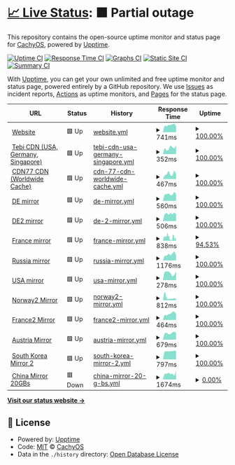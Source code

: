 # [📈 Live Status](https://status.cachyos.org): <!--live status--> **🟧 Partial outage**

This repository contains the open-source uptime monitor and status page for [CachyOS](https://cachyos.org), powered by [Upptime](https://github.com/upptime/upptime).

[![Uptime CI](https://github.com/CachyOS/statuspage/workflows/Uptime%20CI/badge.svg)](https://github.com/CachyOS/statuspage/actions?query=workflow%3A%22Uptime+CI%22)
[![Response Time CI](https://github.com/CachyOS/statuspage/workflows/Response%20Time%20CI/badge.svg)](https://github.com/CachyOS/statuspage/actions?query=workflow%3A%22Response+Time+CI%22)
[![Graphs CI](https://github.com/CachyOS/statuspage/workflows/Graphs%20CI/badge.svg)](https://github.com/CachyOS/statuspage/actions?query=workflow%3A%22Graphs+CI%22)
[![Static Site CI](https://github.com/CachyOS/statuspage/workflows/Static%20Site%20CI/badge.svg)](https://github.com/CachyOS/statuspage/actions?query=workflow%3A%22Static+Site+CI%22)
[![Summary CI](https://github.com/CachyOS/statuspage/workflows/Summary%20CI/badge.svg)](https://github.com/CachyOS/statuspage/actions?query=workflow%3A%22Summary+CI%22)

With [Upptime](https://upptime.js.org), you can get your own unlimited and free uptime monitor and status page, powered entirely by a GitHub repository. We use [Issues](https://github.com/CachyOS/statuspage/issues) as incident reports, [Actions](https://github.com/CachyOS/statuspage/actions) as uptime monitors, and [Pages](https://status.cachyos.org) for the status page.

<!--start: status pages-->
<!-- This summary is generated by Upptime (https://github.com/upptime/upptime) -->
<!-- Do not edit this manually, your changes will be overwritten -->
<!-- prettier-ignore -->
| URL | Status | History | Response Time | Uptime |
| --- | ------ | ------- | ------------- | ------ |
| <img alt="" src="https://icons.duckduckgo.com/ip3/cachyos.org.ico" height="13"> [Website](https://cachyos.org/) | 🟩 Up | [website.yml](https://github.com/CachyOS/statuspage/commits/HEAD/history/website.yml) | <details><summary><img alt="Response time graph" src="./graphs/website/response-time-week.png" height="20"> 741ms</summary><br><a href="https://status.cachyos.org/history/website"><img alt="Response time 693" src="https://img.shields.io/endpoint?url=https%3A%2F%2Fraw.githubusercontent.com%2FCachyOS%2Fstatuspage%2FHEAD%2Fapi%2Fwebsite%2Fresponse-time.json"></a><br><a href="https://status.cachyos.org/history/website"><img alt="24-hour response time 909" src="https://img.shields.io/endpoint?url=https%3A%2F%2Fraw.githubusercontent.com%2FCachyOS%2Fstatuspage%2FHEAD%2Fapi%2Fwebsite%2Fresponse-time-day.json"></a><br><a href="https://status.cachyos.org/history/website"><img alt="7-day response time 741" src="https://img.shields.io/endpoint?url=https%3A%2F%2Fraw.githubusercontent.com%2FCachyOS%2Fstatuspage%2FHEAD%2Fapi%2Fwebsite%2Fresponse-time-week.json"></a><br><a href="https://status.cachyos.org/history/website"><img alt="30-day response time 751" src="https://img.shields.io/endpoint?url=https%3A%2F%2Fraw.githubusercontent.com%2FCachyOS%2Fstatuspage%2FHEAD%2Fapi%2Fwebsite%2Fresponse-time-month.json"></a><br><a href="https://status.cachyos.org/history/website"><img alt="1-year response time 703" src="https://img.shields.io/endpoint?url=https%3A%2F%2Fraw.githubusercontent.com%2FCachyOS%2Fstatuspage%2FHEAD%2Fapi%2Fwebsite%2Fresponse-time-year.json"></a></details> | <details><summary><a href="https://status.cachyos.org/history/website">100.00%</a></summary><a href="https://status.cachyos.org/history/website"><img alt="All-time uptime 100.00%" src="https://img.shields.io/endpoint?url=https%3A%2F%2Fraw.githubusercontent.com%2FCachyOS%2Fstatuspage%2FHEAD%2Fapi%2Fwebsite%2Fuptime.json"></a><br><a href="https://status.cachyos.org/history/website"><img alt="24-hour uptime 100.00%" src="https://img.shields.io/endpoint?url=https%3A%2F%2Fraw.githubusercontent.com%2FCachyOS%2Fstatuspage%2FHEAD%2Fapi%2Fwebsite%2Fuptime-day.json"></a><br><a href="https://status.cachyos.org/history/website"><img alt="7-day uptime 100.00%" src="https://img.shields.io/endpoint?url=https%3A%2F%2Fraw.githubusercontent.com%2FCachyOS%2Fstatuspage%2FHEAD%2Fapi%2Fwebsite%2Fuptime-week.json"></a><br><a href="https://status.cachyos.org/history/website"><img alt="30-day uptime 100.00%" src="https://img.shields.io/endpoint?url=https%3A%2F%2Fraw.githubusercontent.com%2FCachyOS%2Fstatuspage%2FHEAD%2Fapi%2Fwebsite%2Fuptime-month.json"></a><br><a href="https://status.cachyos.org/history/website"><img alt="1-year uptime 100.00%" src="https://img.shields.io/endpoint?url=https%3A%2F%2Fraw.githubusercontent.com%2FCachyOS%2Fstatuspage%2FHEAD%2Fapi%2Fwebsite%2Fuptime-year.json"></a></details>
| <img alt="" src="https://icons.duckduckgo.com/ip3/cdn-1.cachyos.org.ico" height="13"> [Tebi CDN (USA, Germany, Singapore)](https://cdn-1.cachyos.org/x86_64/cachyos/cachyos.db) | 🟩 Up | [tebi-cdn-usa-germany-singapore.yml](https://github.com/CachyOS/statuspage/commits/HEAD/history/tebi-cdn-usa-germany-singapore.yml) | <details><summary><img alt="Response time graph" src="./graphs/tebi-cdn-usa-germany-singapore/response-time-week.png" height="20"> 352ms</summary><br><a href="https://status.cachyos.org/history/tebi-cdn-usa-germany-singapore"><img alt="Response time 319" src="https://img.shields.io/endpoint?url=https%3A%2F%2Fraw.githubusercontent.com%2FCachyOS%2Fstatuspage%2FHEAD%2Fapi%2Ftebi-cdn-usa-germany-singapore%2Fresponse-time.json"></a><br><a href="https://status.cachyos.org/history/tebi-cdn-usa-germany-singapore"><img alt="24-hour response time 361" src="https://img.shields.io/endpoint?url=https%3A%2F%2Fraw.githubusercontent.com%2FCachyOS%2Fstatuspage%2FHEAD%2Fapi%2Ftebi-cdn-usa-germany-singapore%2Fresponse-time-day.json"></a><br><a href="https://status.cachyos.org/history/tebi-cdn-usa-germany-singapore"><img alt="7-day response time 352" src="https://img.shields.io/endpoint?url=https%3A%2F%2Fraw.githubusercontent.com%2FCachyOS%2Fstatuspage%2FHEAD%2Fapi%2Ftebi-cdn-usa-germany-singapore%2Fresponse-time-week.json"></a><br><a href="https://status.cachyos.org/history/tebi-cdn-usa-germany-singapore"><img alt="30-day response time 306" src="https://img.shields.io/endpoint?url=https%3A%2F%2Fraw.githubusercontent.com%2FCachyOS%2Fstatuspage%2FHEAD%2Fapi%2Ftebi-cdn-usa-germany-singapore%2Fresponse-time-month.json"></a><br><a href="https://status.cachyos.org/history/tebi-cdn-usa-germany-singapore"><img alt="1-year response time 319" src="https://img.shields.io/endpoint?url=https%3A%2F%2Fraw.githubusercontent.com%2FCachyOS%2Fstatuspage%2FHEAD%2Fapi%2Ftebi-cdn-usa-germany-singapore%2Fresponse-time-year.json"></a></details> | <details><summary><a href="https://status.cachyos.org/history/tebi-cdn-usa-germany-singapore">100.00%</a></summary><a href="https://status.cachyos.org/history/tebi-cdn-usa-germany-singapore"><img alt="All-time uptime 100.00%" src="https://img.shields.io/endpoint?url=https%3A%2F%2Fraw.githubusercontent.com%2FCachyOS%2Fstatuspage%2FHEAD%2Fapi%2Ftebi-cdn-usa-germany-singapore%2Fuptime.json"></a><br><a href="https://status.cachyos.org/history/tebi-cdn-usa-germany-singapore"><img alt="24-hour uptime 100.00%" src="https://img.shields.io/endpoint?url=https%3A%2F%2Fraw.githubusercontent.com%2FCachyOS%2Fstatuspage%2FHEAD%2Fapi%2Ftebi-cdn-usa-germany-singapore%2Fuptime-day.json"></a><br><a href="https://status.cachyos.org/history/tebi-cdn-usa-germany-singapore"><img alt="7-day uptime 100.00%" src="https://img.shields.io/endpoint?url=https%3A%2F%2Fraw.githubusercontent.com%2FCachyOS%2Fstatuspage%2FHEAD%2Fapi%2Ftebi-cdn-usa-germany-singapore%2Fuptime-week.json"></a><br><a href="https://status.cachyos.org/history/tebi-cdn-usa-germany-singapore"><img alt="30-day uptime 100.00%" src="https://img.shields.io/endpoint?url=https%3A%2F%2Fraw.githubusercontent.com%2FCachyOS%2Fstatuspage%2FHEAD%2Fapi%2Ftebi-cdn-usa-germany-singapore%2Fuptime-month.json"></a><br><a href="https://status.cachyos.org/history/tebi-cdn-usa-germany-singapore"><img alt="1-year uptime 100.00%" src="https://img.shields.io/endpoint?url=https%3A%2F%2Fraw.githubusercontent.com%2FCachyOS%2Fstatuspage%2FHEAD%2Fapi%2Ftebi-cdn-usa-germany-singapore%2Fuptime-year.json"></a></details>
| <img alt="" src="https://icons.duckduckgo.com/ip3/cdn77.cachyos.org.ico" height="13"> [CDN77 CDN (Worldwide Cache)](https://cdn77.cachyos.org/repo/x86_64/cachyos/cachyos.db) | 🟩 Up | [cdn-77-cdn-worldwide-cache.yml](https://github.com/CachyOS/statuspage/commits/HEAD/history/cdn-77-cdn-worldwide-cache.yml) | <details><summary><img alt="Response time graph" src="./graphs/cdn-77-cdn-worldwide-cache/response-time-week.png" height="20"> 467ms</summary><br><a href="https://status.cachyos.org/history/cdn-77-cdn-worldwide-cache"><img alt="Response time 625" src="https://img.shields.io/endpoint?url=https%3A%2F%2Fraw.githubusercontent.com%2FCachyOS%2Fstatuspage%2FHEAD%2Fapi%2Fcdn-77-cdn-worldwide-cache%2Fresponse-time.json"></a><br><a href="https://status.cachyos.org/history/cdn-77-cdn-worldwide-cache"><img alt="24-hour response time 347" src="https://img.shields.io/endpoint?url=https%3A%2F%2Fraw.githubusercontent.com%2FCachyOS%2Fstatuspage%2FHEAD%2Fapi%2Fcdn-77-cdn-worldwide-cache%2Fresponse-time-day.json"></a><br><a href="https://status.cachyos.org/history/cdn-77-cdn-worldwide-cache"><img alt="7-day response time 467" src="https://img.shields.io/endpoint?url=https%3A%2F%2Fraw.githubusercontent.com%2FCachyOS%2Fstatuspage%2FHEAD%2Fapi%2Fcdn-77-cdn-worldwide-cache%2Fresponse-time-week.json"></a><br><a href="https://status.cachyos.org/history/cdn-77-cdn-worldwide-cache"><img alt="30-day response time 376" src="https://img.shields.io/endpoint?url=https%3A%2F%2Fraw.githubusercontent.com%2FCachyOS%2Fstatuspage%2FHEAD%2Fapi%2Fcdn-77-cdn-worldwide-cache%2Fresponse-time-month.json"></a><br><a href="https://status.cachyos.org/history/cdn-77-cdn-worldwide-cache"><img alt="1-year response time 625" src="https://img.shields.io/endpoint?url=https%3A%2F%2Fraw.githubusercontent.com%2FCachyOS%2Fstatuspage%2FHEAD%2Fapi%2Fcdn-77-cdn-worldwide-cache%2Fresponse-time-year.json"></a></details> | <details><summary><a href="https://status.cachyos.org/history/cdn-77-cdn-worldwide-cache">100.00%</a></summary><a href="https://status.cachyos.org/history/cdn-77-cdn-worldwide-cache"><img alt="All-time uptime 99.95%" src="https://img.shields.io/endpoint?url=https%3A%2F%2Fraw.githubusercontent.com%2FCachyOS%2Fstatuspage%2FHEAD%2Fapi%2Fcdn-77-cdn-worldwide-cache%2Fuptime.json"></a><br><a href="https://status.cachyos.org/history/cdn-77-cdn-worldwide-cache"><img alt="24-hour uptime 100.00%" src="https://img.shields.io/endpoint?url=https%3A%2F%2Fraw.githubusercontent.com%2FCachyOS%2Fstatuspage%2FHEAD%2Fapi%2Fcdn-77-cdn-worldwide-cache%2Fuptime-day.json"></a><br><a href="https://status.cachyos.org/history/cdn-77-cdn-worldwide-cache"><img alt="7-day uptime 100.00%" src="https://img.shields.io/endpoint?url=https%3A%2F%2Fraw.githubusercontent.com%2FCachyOS%2Fstatuspage%2FHEAD%2Fapi%2Fcdn-77-cdn-worldwide-cache%2Fuptime-week.json"></a><br><a href="https://status.cachyos.org/history/cdn-77-cdn-worldwide-cache"><img alt="30-day uptime 100.00%" src="https://img.shields.io/endpoint?url=https%3A%2F%2Fraw.githubusercontent.com%2FCachyOS%2Fstatuspage%2FHEAD%2Fapi%2Fcdn-77-cdn-worldwide-cache%2Fuptime-month.json"></a><br><a href="https://status.cachyos.org/history/cdn-77-cdn-worldwide-cache"><img alt="1-year uptime 99.95%" src="https://img.shields.io/endpoint?url=https%3A%2F%2Fraw.githubusercontent.com%2FCachyOS%2Fstatuspage%2FHEAD%2Fapi%2Fcdn-77-cdn-worldwide-cache%2Fuptime-year.json"></a></details>
| <img alt="" src="https://icons.duckduckgo.com/ip3/mirror.cachyos.org.ico" height="13"> [DE mirror](https://mirror.cachyos.org/) | 🟩 Up | [de-mirror.yml](https://github.com/CachyOS/statuspage/commits/HEAD/history/de-mirror.yml) | <details><summary><img alt="Response time graph" src="./graphs/de-mirror/response-time-week.png" height="20"> 560ms</summary><br><a href="https://status.cachyos.org/history/de-mirror"><img alt="Response time 553" src="https://img.shields.io/endpoint?url=https%3A%2F%2Fraw.githubusercontent.com%2FCachyOS%2Fstatuspage%2FHEAD%2Fapi%2Fde-mirror%2Fresponse-time.json"></a><br><a href="https://status.cachyos.org/history/de-mirror"><img alt="24-hour response time 674" src="https://img.shields.io/endpoint?url=https%3A%2F%2Fraw.githubusercontent.com%2FCachyOS%2Fstatuspage%2FHEAD%2Fapi%2Fde-mirror%2Fresponse-time-day.json"></a><br><a href="https://status.cachyos.org/history/de-mirror"><img alt="7-day response time 560" src="https://img.shields.io/endpoint?url=https%3A%2F%2Fraw.githubusercontent.com%2FCachyOS%2Fstatuspage%2FHEAD%2Fapi%2Fde-mirror%2Fresponse-time-week.json"></a><br><a href="https://status.cachyos.org/history/de-mirror"><img alt="30-day response time 580" src="https://img.shields.io/endpoint?url=https%3A%2F%2Fraw.githubusercontent.com%2FCachyOS%2Fstatuspage%2FHEAD%2Fapi%2Fde-mirror%2Fresponse-time-month.json"></a><br><a href="https://status.cachyos.org/history/de-mirror"><img alt="1-year response time 552" src="https://img.shields.io/endpoint?url=https%3A%2F%2Fraw.githubusercontent.com%2FCachyOS%2Fstatuspage%2FHEAD%2Fapi%2Fde-mirror%2Fresponse-time-year.json"></a></details> | <details><summary><a href="https://status.cachyos.org/history/de-mirror">100.00%</a></summary><a href="https://status.cachyos.org/history/de-mirror"><img alt="All-time uptime 100.00%" src="https://img.shields.io/endpoint?url=https%3A%2F%2Fraw.githubusercontent.com%2FCachyOS%2Fstatuspage%2FHEAD%2Fapi%2Fde-mirror%2Fuptime.json"></a><br><a href="https://status.cachyos.org/history/de-mirror"><img alt="24-hour uptime 100.00%" src="https://img.shields.io/endpoint?url=https%3A%2F%2Fraw.githubusercontent.com%2FCachyOS%2Fstatuspage%2FHEAD%2Fapi%2Fde-mirror%2Fuptime-day.json"></a><br><a href="https://status.cachyos.org/history/de-mirror"><img alt="7-day uptime 100.00%" src="https://img.shields.io/endpoint?url=https%3A%2F%2Fraw.githubusercontent.com%2FCachyOS%2Fstatuspage%2FHEAD%2Fapi%2Fde-mirror%2Fuptime-week.json"></a><br><a href="https://status.cachyos.org/history/de-mirror"><img alt="30-day uptime 100.00%" src="https://img.shields.io/endpoint?url=https%3A%2F%2Fraw.githubusercontent.com%2FCachyOS%2Fstatuspage%2FHEAD%2Fapi%2Fde-mirror%2Fuptime-month.json"></a><br><a href="https://status.cachyos.org/history/de-mirror"><img alt="1-year uptime 99.99%" src="https://img.shields.io/endpoint?url=https%3A%2F%2Fraw.githubusercontent.com%2FCachyOS%2Fstatuspage%2FHEAD%2Fapi%2Fde-mirror%2Fuptime-year.json"></a></details>
| <img alt="" src="https://icons.duckduckgo.com/ip3/aur.cachyos.org.ico" height="13"> [DE2 mirror](https://aur.cachyos.org/) | 🟩 Up | [de-2-mirror.yml](https://github.com/CachyOS/statuspage/commits/HEAD/history/de-2-mirror.yml) | <details><summary><img alt="Response time graph" src="./graphs/de-2-mirror/response-time-week.png" height="20"> 506ms</summary><br><a href="https://status.cachyos.org/history/de-2-mirror"><img alt="Response time 550" src="https://img.shields.io/endpoint?url=https%3A%2F%2Fraw.githubusercontent.com%2FCachyOS%2Fstatuspage%2FHEAD%2Fapi%2Fde-2-mirror%2Fresponse-time.json"></a><br><a href="https://status.cachyos.org/history/de-2-mirror"><img alt="24-hour response time 558" src="https://img.shields.io/endpoint?url=https%3A%2F%2Fraw.githubusercontent.com%2FCachyOS%2Fstatuspage%2FHEAD%2Fapi%2Fde-2-mirror%2Fresponse-time-day.json"></a><br><a href="https://status.cachyos.org/history/de-2-mirror"><img alt="7-day response time 506" src="https://img.shields.io/endpoint?url=https%3A%2F%2Fraw.githubusercontent.com%2FCachyOS%2Fstatuspage%2FHEAD%2Fapi%2Fde-2-mirror%2Fresponse-time-week.json"></a><br><a href="https://status.cachyos.org/history/de-2-mirror"><img alt="30-day response time 529" src="https://img.shields.io/endpoint?url=https%3A%2F%2Fraw.githubusercontent.com%2FCachyOS%2Fstatuspage%2FHEAD%2Fapi%2Fde-2-mirror%2Fresponse-time-month.json"></a><br><a href="https://status.cachyos.org/history/de-2-mirror"><img alt="1-year response time 516" src="https://img.shields.io/endpoint?url=https%3A%2F%2Fraw.githubusercontent.com%2FCachyOS%2Fstatuspage%2FHEAD%2Fapi%2Fde-2-mirror%2Fresponse-time-year.json"></a></details> | <details><summary><a href="https://status.cachyos.org/history/de-2-mirror">100.00%</a></summary><a href="https://status.cachyos.org/history/de-2-mirror"><img alt="All-time uptime 100.00%" src="https://img.shields.io/endpoint?url=https%3A%2F%2Fraw.githubusercontent.com%2FCachyOS%2Fstatuspage%2FHEAD%2Fapi%2Fde-2-mirror%2Fuptime.json"></a><br><a href="https://status.cachyos.org/history/de-2-mirror"><img alt="24-hour uptime 100.00%" src="https://img.shields.io/endpoint?url=https%3A%2F%2Fraw.githubusercontent.com%2FCachyOS%2Fstatuspage%2FHEAD%2Fapi%2Fde-2-mirror%2Fuptime-day.json"></a><br><a href="https://status.cachyos.org/history/de-2-mirror"><img alt="7-day uptime 100.00%" src="https://img.shields.io/endpoint?url=https%3A%2F%2Fraw.githubusercontent.com%2FCachyOS%2Fstatuspage%2FHEAD%2Fapi%2Fde-2-mirror%2Fuptime-week.json"></a><br><a href="https://status.cachyos.org/history/de-2-mirror"><img alt="30-day uptime 100.00%" src="https://img.shields.io/endpoint?url=https%3A%2F%2Fraw.githubusercontent.com%2FCachyOS%2Fstatuspage%2FHEAD%2Fapi%2Fde-2-mirror%2Fuptime-month.json"></a><br><a href="https://status.cachyos.org/history/de-2-mirror"><img alt="1-year uptime 100.00%" src="https://img.shields.io/endpoint?url=https%3A%2F%2Fraw.githubusercontent.com%2FCachyOS%2Fstatuspage%2FHEAD%2Fapi%2Fde-2-mirror%2Fuptime-year.json"></a></details>
| <img alt="" src="https://icons.duckduckgo.com/ip3/mirror.lesviallon.fr.ico" height="13"> [France mirror](https://mirror.lesviallon.fr/cachy/) | 🟩 Up | [france-mirror.yml](https://github.com/CachyOS/statuspage/commits/HEAD/history/france-mirror.yml) | <details><summary><img alt="Response time graph" src="./graphs/france-mirror/response-time-week.png" height="20"> 838ms</summary><br><a href="https://status.cachyos.org/history/france-mirror"><img alt="Response time 1392" src="https://img.shields.io/endpoint?url=https%3A%2F%2Fraw.githubusercontent.com%2FCachyOS%2Fstatuspage%2FHEAD%2Fapi%2Ffrance-mirror%2Fresponse-time.json"></a><br><a href="https://status.cachyos.org/history/france-mirror"><img alt="24-hour response time 1609" src="https://img.shields.io/endpoint?url=https%3A%2F%2Fraw.githubusercontent.com%2FCachyOS%2Fstatuspage%2FHEAD%2Fapi%2Ffrance-mirror%2Fresponse-time-day.json"></a><br><a href="https://status.cachyos.org/history/france-mirror"><img alt="7-day response time 838" src="https://img.shields.io/endpoint?url=https%3A%2F%2Fraw.githubusercontent.com%2FCachyOS%2Fstatuspage%2FHEAD%2Fapi%2Ffrance-mirror%2Fresponse-time-week.json"></a><br><a href="https://status.cachyos.org/history/france-mirror"><img alt="30-day response time 1689" src="https://img.shields.io/endpoint?url=https%3A%2F%2Fraw.githubusercontent.com%2FCachyOS%2Fstatuspage%2FHEAD%2Fapi%2Ffrance-mirror%2Fresponse-time-month.json"></a><br><a href="https://status.cachyos.org/history/france-mirror"><img alt="1-year response time 1286" src="https://img.shields.io/endpoint?url=https%3A%2F%2Fraw.githubusercontent.com%2FCachyOS%2Fstatuspage%2FHEAD%2Fapi%2Ffrance-mirror%2Fresponse-time-year.json"></a></details> | <details><summary><a href="https://status.cachyos.org/history/france-mirror">94.53%</a></summary><a href="https://status.cachyos.org/history/france-mirror"><img alt="All-time uptime 97.72%" src="https://img.shields.io/endpoint?url=https%3A%2F%2Fraw.githubusercontent.com%2FCachyOS%2Fstatuspage%2FHEAD%2Fapi%2Ffrance-mirror%2Fuptime.json"></a><br><a href="https://status.cachyos.org/history/france-mirror"><img alt="24-hour uptime 100.00%" src="https://img.shields.io/endpoint?url=https%3A%2F%2Fraw.githubusercontent.com%2FCachyOS%2Fstatuspage%2FHEAD%2Fapi%2Ffrance-mirror%2Fuptime-day.json"></a><br><a href="https://status.cachyos.org/history/france-mirror"><img alt="7-day uptime 94.53%" src="https://img.shields.io/endpoint?url=https%3A%2F%2Fraw.githubusercontent.com%2FCachyOS%2Fstatuspage%2FHEAD%2Fapi%2Ffrance-mirror%2Fuptime-week.json"></a><br><a href="https://status.cachyos.org/history/france-mirror"><img alt="30-day uptime 94.20%" src="https://img.shields.io/endpoint?url=https%3A%2F%2Fraw.githubusercontent.com%2FCachyOS%2Fstatuspage%2FHEAD%2Fapi%2Ffrance-mirror%2Fuptime-month.json"></a><br><a href="https://status.cachyos.org/history/france-mirror"><img alt="1-year uptime 98.16%" src="https://img.shields.io/endpoint?url=https%3A%2F%2Fraw.githubusercontent.com%2FCachyOS%2Fstatuspage%2FHEAD%2Fapi%2Ffrance-mirror%2Fuptime-year.json"></a></details>
| <img alt="" src="https://icons.duckduckgo.com/ip3/mirror.truenetwork.ru.ico" height="13"> [Russia mirror](https://mirror.truenetwork.ru/cachy/) | 🟩 Up | [russia-mirror.yml](https://github.com/CachyOS/statuspage/commits/HEAD/history/russia-mirror.yml) | <details><summary><img alt="Response time graph" src="./graphs/russia-mirror/response-time-week.png" height="20"> 1176ms</summary><br><a href="https://status.cachyos.org/history/russia-mirror"><img alt="Response time 1778" src="https://img.shields.io/endpoint?url=https%3A%2F%2Fraw.githubusercontent.com%2FCachyOS%2Fstatuspage%2FHEAD%2Fapi%2Frussia-mirror%2Fresponse-time.json"></a><br><a href="https://status.cachyos.org/history/russia-mirror"><img alt="24-hour response time 1590" src="https://img.shields.io/endpoint?url=https%3A%2F%2Fraw.githubusercontent.com%2FCachyOS%2Fstatuspage%2FHEAD%2Fapi%2Frussia-mirror%2Fresponse-time-day.json"></a><br><a href="https://status.cachyos.org/history/russia-mirror"><img alt="7-day response time 1176" src="https://img.shields.io/endpoint?url=https%3A%2F%2Fraw.githubusercontent.com%2FCachyOS%2Fstatuspage%2FHEAD%2Fapi%2Frussia-mirror%2Fresponse-time-week.json"></a><br><a href="https://status.cachyos.org/history/russia-mirror"><img alt="30-day response time 2800" src="https://img.shields.io/endpoint?url=https%3A%2F%2Fraw.githubusercontent.com%2FCachyOS%2Fstatuspage%2FHEAD%2Fapi%2Frussia-mirror%2Fresponse-time-month.json"></a><br><a href="https://status.cachyos.org/history/russia-mirror"><img alt="1-year response time 1382" src="https://img.shields.io/endpoint?url=https%3A%2F%2Fraw.githubusercontent.com%2FCachyOS%2Fstatuspage%2FHEAD%2Fapi%2Frussia-mirror%2Fresponse-time-year.json"></a></details> | <details><summary><a href="https://status.cachyos.org/history/russia-mirror">100.00%</a></summary><a href="https://status.cachyos.org/history/russia-mirror"><img alt="All-time uptime 99.85%" src="https://img.shields.io/endpoint?url=https%3A%2F%2Fraw.githubusercontent.com%2FCachyOS%2Fstatuspage%2FHEAD%2Fapi%2Frussia-mirror%2Fuptime.json"></a><br><a href="https://status.cachyos.org/history/russia-mirror"><img alt="24-hour uptime 100.00%" src="https://img.shields.io/endpoint?url=https%3A%2F%2Fraw.githubusercontent.com%2FCachyOS%2Fstatuspage%2FHEAD%2Fapi%2Frussia-mirror%2Fuptime-day.json"></a><br><a href="https://status.cachyos.org/history/russia-mirror"><img alt="7-day uptime 100.00%" src="https://img.shields.io/endpoint?url=https%3A%2F%2Fraw.githubusercontent.com%2FCachyOS%2Fstatuspage%2FHEAD%2Fapi%2Frussia-mirror%2Fuptime-week.json"></a><br><a href="https://status.cachyos.org/history/russia-mirror"><img alt="30-day uptime 99.59%" src="https://img.shields.io/endpoint?url=https%3A%2F%2Fraw.githubusercontent.com%2FCachyOS%2Fstatuspage%2FHEAD%2Fapi%2Frussia-mirror%2Fuptime-month.json"></a><br><a href="https://status.cachyos.org/history/russia-mirror"><img alt="1-year uptime 99.92%" src="https://img.shields.io/endpoint?url=https%3A%2F%2Fraw.githubusercontent.com%2FCachyOS%2Fstatuspage%2FHEAD%2Fapi%2Frussia-mirror%2Fuptime-year.json"></a></details>
| <img alt="" src="https://icons.duckduckgo.com/ip3/us.cachyos.org.ico" height="13"> [USA mirror](https://us.cachyos.org/) | 🟩 Up | [usa-mirror.yml](https://github.com/CachyOS/statuspage/commits/HEAD/history/usa-mirror.yml) | <details><summary><img alt="Response time graph" src="./graphs/usa-mirror/response-time-week.png" height="20"> 278ms</summary><br><a href="https://status.cachyos.org/history/usa-mirror"><img alt="Response time 379" src="https://img.shields.io/endpoint?url=https%3A%2F%2Fraw.githubusercontent.com%2FCachyOS%2Fstatuspage%2FHEAD%2Fapi%2Fusa-mirror%2Fresponse-time.json"></a><br><a href="https://status.cachyos.org/history/usa-mirror"><img alt="24-hour response time 298" src="https://img.shields.io/endpoint?url=https%3A%2F%2Fraw.githubusercontent.com%2FCachyOS%2Fstatuspage%2FHEAD%2Fapi%2Fusa-mirror%2Fresponse-time-day.json"></a><br><a href="https://status.cachyos.org/history/usa-mirror"><img alt="7-day response time 278" src="https://img.shields.io/endpoint?url=https%3A%2F%2Fraw.githubusercontent.com%2FCachyOS%2Fstatuspage%2FHEAD%2Fapi%2Fusa-mirror%2Fresponse-time-week.json"></a><br><a href="https://status.cachyos.org/history/usa-mirror"><img alt="30-day response time 283" src="https://img.shields.io/endpoint?url=https%3A%2F%2Fraw.githubusercontent.com%2FCachyOS%2Fstatuspage%2FHEAD%2Fapi%2Fusa-mirror%2Fresponse-time-month.json"></a><br><a href="https://status.cachyos.org/history/usa-mirror"><img alt="1-year response time 330" src="https://img.shields.io/endpoint?url=https%3A%2F%2Fraw.githubusercontent.com%2FCachyOS%2Fstatuspage%2FHEAD%2Fapi%2Fusa-mirror%2Fresponse-time-year.json"></a></details> | <details><summary><a href="https://status.cachyos.org/history/usa-mirror">100.00%</a></summary><a href="https://status.cachyos.org/history/usa-mirror"><img alt="All-time uptime 99.64%" src="https://img.shields.io/endpoint?url=https%3A%2F%2Fraw.githubusercontent.com%2FCachyOS%2Fstatuspage%2FHEAD%2Fapi%2Fusa-mirror%2Fuptime.json"></a><br><a href="https://status.cachyos.org/history/usa-mirror"><img alt="24-hour uptime 100.00%" src="https://img.shields.io/endpoint?url=https%3A%2F%2Fraw.githubusercontent.com%2FCachyOS%2Fstatuspage%2FHEAD%2Fapi%2Fusa-mirror%2Fuptime-day.json"></a><br><a href="https://status.cachyos.org/history/usa-mirror"><img alt="7-day uptime 100.00%" src="https://img.shields.io/endpoint?url=https%3A%2F%2Fraw.githubusercontent.com%2FCachyOS%2Fstatuspage%2FHEAD%2Fapi%2Fusa-mirror%2Fuptime-week.json"></a><br><a href="https://status.cachyos.org/history/usa-mirror"><img alt="30-day uptime 100.00%" src="https://img.shields.io/endpoint?url=https%3A%2F%2Fraw.githubusercontent.com%2FCachyOS%2Fstatuspage%2FHEAD%2Fapi%2Fusa-mirror%2Fuptime-month.json"></a><br><a href="https://status.cachyos.org/history/usa-mirror"><img alt="1-year uptime 99.65%" src="https://img.shields.io/endpoint?url=https%3A%2F%2Fraw.githubusercontent.com%2FCachyOS%2Fstatuspage%2FHEAD%2Fapi%2Fusa-mirror%2Fuptime-year.json"></a></details>
| <img alt="" src="https://icons.duckduckgo.com/ip3/no.mirror.cx.ico" height="13"> [Norway2 Mirror](https://no.mirror.cx/cachyos/) | 🟩 Up | [norway2-mirror.yml](https://github.com/CachyOS/statuspage/commits/HEAD/history/norway2-mirror.yml) | <details><summary><img alt="Response time graph" src="./graphs/norway2-mirror/response-time-week.png" height="20"> 812ms</summary><br><a href="https://status.cachyos.org/history/norway2-mirror"><img alt="Response time 885" src="https://img.shields.io/endpoint?url=https%3A%2F%2Fraw.githubusercontent.com%2FCachyOS%2Fstatuspage%2FHEAD%2Fapi%2Fnorway2-mirror%2Fresponse-time.json"></a><br><a href="https://status.cachyos.org/history/norway2-mirror"><img alt="24-hour response time 978" src="https://img.shields.io/endpoint?url=https%3A%2F%2Fraw.githubusercontent.com%2FCachyOS%2Fstatuspage%2FHEAD%2Fapi%2Fnorway2-mirror%2Fresponse-time-day.json"></a><br><a href="https://status.cachyos.org/history/norway2-mirror"><img alt="7-day response time 812" src="https://img.shields.io/endpoint?url=https%3A%2F%2Fraw.githubusercontent.com%2FCachyOS%2Fstatuspage%2FHEAD%2Fapi%2Fnorway2-mirror%2Fresponse-time-week.json"></a><br><a href="https://status.cachyos.org/history/norway2-mirror"><img alt="30-day response time 967" src="https://img.shields.io/endpoint?url=https%3A%2F%2Fraw.githubusercontent.com%2FCachyOS%2Fstatuspage%2FHEAD%2Fapi%2Fnorway2-mirror%2Fresponse-time-month.json"></a><br><a href="https://status.cachyos.org/history/norway2-mirror"><img alt="1-year response time 885" src="https://img.shields.io/endpoint?url=https%3A%2F%2Fraw.githubusercontent.com%2FCachyOS%2Fstatuspage%2FHEAD%2Fapi%2Fnorway2-mirror%2Fresponse-time-year.json"></a></details> | <details><summary><a href="https://status.cachyos.org/history/norway2-mirror">100.00%</a></summary><a href="https://status.cachyos.org/history/norway2-mirror"><img alt="All-time uptime 100.00%" src="https://img.shields.io/endpoint?url=https%3A%2F%2Fraw.githubusercontent.com%2FCachyOS%2Fstatuspage%2FHEAD%2Fapi%2Fnorway2-mirror%2Fuptime.json"></a><br><a href="https://status.cachyos.org/history/norway2-mirror"><img alt="24-hour uptime 100.00%" src="https://img.shields.io/endpoint?url=https%3A%2F%2Fraw.githubusercontent.com%2FCachyOS%2Fstatuspage%2FHEAD%2Fapi%2Fnorway2-mirror%2Fuptime-day.json"></a><br><a href="https://status.cachyos.org/history/norway2-mirror"><img alt="7-day uptime 100.00%" src="https://img.shields.io/endpoint?url=https%3A%2F%2Fraw.githubusercontent.com%2FCachyOS%2Fstatuspage%2FHEAD%2Fapi%2Fnorway2-mirror%2Fuptime-week.json"></a><br><a href="https://status.cachyos.org/history/norway2-mirror"><img alt="30-day uptime 100.00%" src="https://img.shields.io/endpoint?url=https%3A%2F%2Fraw.githubusercontent.com%2FCachyOS%2Fstatuspage%2FHEAD%2Fapi%2Fnorway2-mirror%2Fuptime-month.json"></a><br><a href="https://status.cachyos.org/history/norway2-mirror"><img alt="1-year uptime 100.00%" src="https://img.shields.io/endpoint?url=https%3A%2F%2Fraw.githubusercontent.com%2FCachyOS%2Fstatuspage%2FHEAD%2Fapi%2Fnorway2-mirror%2Fuptime-year.json"></a></details>
| <img alt="" src="https://icons.duckduckgo.com/ip3/mir.cachyos.fr.ico" height="13"> [France2 Mirror](https://mir.cachyos.fr) | 🟩 Up | [france2-mirror.yml](https://github.com/CachyOS/statuspage/commits/HEAD/history/france2-mirror.yml) | <details><summary><img alt="Response time graph" src="./graphs/france2-mirror/response-time-week.png" height="20"> 464ms</summary><br><a href="https://status.cachyos.org/history/france2-mirror"><img alt="Response time 503" src="https://img.shields.io/endpoint?url=https%3A%2F%2Fraw.githubusercontent.com%2FCachyOS%2Fstatuspage%2FHEAD%2Fapi%2Ffrance2-mirror%2Fresponse-time.json"></a><br><a href="https://status.cachyos.org/history/france2-mirror"><img alt="24-hour response time 637" src="https://img.shields.io/endpoint?url=https%3A%2F%2Fraw.githubusercontent.com%2FCachyOS%2Fstatuspage%2FHEAD%2Fapi%2Ffrance2-mirror%2Fresponse-time-day.json"></a><br><a href="https://status.cachyos.org/history/france2-mirror"><img alt="7-day response time 464" src="https://img.shields.io/endpoint?url=https%3A%2F%2Fraw.githubusercontent.com%2FCachyOS%2Fstatuspage%2FHEAD%2Fapi%2Ffrance2-mirror%2Fresponse-time-week.json"></a><br><a href="https://status.cachyos.org/history/france2-mirror"><img alt="30-day response time 481" src="https://img.shields.io/endpoint?url=https%3A%2F%2Fraw.githubusercontent.com%2FCachyOS%2Fstatuspage%2FHEAD%2Fapi%2Ffrance2-mirror%2Fresponse-time-month.json"></a><br><a href="https://status.cachyos.org/history/france2-mirror"><img alt="1-year response time 503" src="https://img.shields.io/endpoint?url=https%3A%2F%2Fraw.githubusercontent.com%2FCachyOS%2Fstatuspage%2FHEAD%2Fapi%2Ffrance2-mirror%2Fresponse-time-year.json"></a></details> | <details><summary><a href="https://status.cachyos.org/history/france2-mirror">100.00%</a></summary><a href="https://status.cachyos.org/history/france2-mirror"><img alt="All-time uptime 99.81%" src="https://img.shields.io/endpoint?url=https%3A%2F%2Fraw.githubusercontent.com%2FCachyOS%2Fstatuspage%2FHEAD%2Fapi%2Ffrance2-mirror%2Fuptime.json"></a><br><a href="https://status.cachyos.org/history/france2-mirror"><img alt="24-hour uptime 100.00%" src="https://img.shields.io/endpoint?url=https%3A%2F%2Fraw.githubusercontent.com%2FCachyOS%2Fstatuspage%2FHEAD%2Fapi%2Ffrance2-mirror%2Fuptime-day.json"></a><br><a href="https://status.cachyos.org/history/france2-mirror"><img alt="7-day uptime 100.00%" src="https://img.shields.io/endpoint?url=https%3A%2F%2Fraw.githubusercontent.com%2FCachyOS%2Fstatuspage%2FHEAD%2Fapi%2Ffrance2-mirror%2Fuptime-week.json"></a><br><a href="https://status.cachyos.org/history/france2-mirror"><img alt="30-day uptime 99.83%" src="https://img.shields.io/endpoint?url=https%3A%2F%2Fraw.githubusercontent.com%2FCachyOS%2Fstatuspage%2FHEAD%2Fapi%2Ffrance2-mirror%2Fuptime-month.json"></a><br><a href="https://status.cachyos.org/history/france2-mirror"><img alt="1-year uptime 99.81%" src="https://img.shields.io/endpoint?url=https%3A%2F%2Fraw.githubusercontent.com%2FCachyOS%2Fstatuspage%2FHEAD%2Fapi%2Ffrance2-mirror%2Fuptime-year.json"></a></details>
| <img alt="" src="https://icons.duckduckgo.com/ip3/at.cachyos.org.ico" height="13"> [Austria Mirror](https://at.cachyos.org) | 🟩 Up | [austria-mirror.yml](https://github.com/CachyOS/statuspage/commits/HEAD/history/austria-mirror.yml) | <details><summary><img alt="Response time graph" src="./graphs/austria-mirror/response-time-week.png" height="20"> 679ms</summary><br><a href="https://status.cachyos.org/history/austria-mirror"><img alt="Response time 674" src="https://img.shields.io/endpoint?url=https%3A%2F%2Fraw.githubusercontent.com%2FCachyOS%2Fstatuspage%2FHEAD%2Fapi%2Faustria-mirror%2Fresponse-time.json"></a><br><a href="https://status.cachyos.org/history/austria-mirror"><img alt="24-hour response time 745" src="https://img.shields.io/endpoint?url=https%3A%2F%2Fraw.githubusercontent.com%2FCachyOS%2Fstatuspage%2FHEAD%2Fapi%2Faustria-mirror%2Fresponse-time-day.json"></a><br><a href="https://status.cachyos.org/history/austria-mirror"><img alt="7-day response time 679" src="https://img.shields.io/endpoint?url=https%3A%2F%2Fraw.githubusercontent.com%2FCachyOS%2Fstatuspage%2FHEAD%2Fapi%2Faustria-mirror%2Fresponse-time-week.json"></a><br><a href="https://status.cachyos.org/history/austria-mirror"><img alt="30-day response time 692" src="https://img.shields.io/endpoint?url=https%3A%2F%2Fraw.githubusercontent.com%2FCachyOS%2Fstatuspage%2FHEAD%2Fapi%2Faustria-mirror%2Fresponse-time-month.json"></a><br><a href="https://status.cachyos.org/history/austria-mirror"><img alt="1-year response time 674" src="https://img.shields.io/endpoint?url=https%3A%2F%2Fraw.githubusercontent.com%2FCachyOS%2Fstatuspage%2FHEAD%2Fapi%2Faustria-mirror%2Fresponse-time-year.json"></a></details> | <details><summary><a href="https://status.cachyos.org/history/austria-mirror">100.00%</a></summary><a href="https://status.cachyos.org/history/austria-mirror"><img alt="All-time uptime 99.99%" src="https://img.shields.io/endpoint?url=https%3A%2F%2Fraw.githubusercontent.com%2FCachyOS%2Fstatuspage%2FHEAD%2Fapi%2Faustria-mirror%2Fuptime.json"></a><br><a href="https://status.cachyos.org/history/austria-mirror"><img alt="24-hour uptime 100.00%" src="https://img.shields.io/endpoint?url=https%3A%2F%2Fraw.githubusercontent.com%2FCachyOS%2Fstatuspage%2FHEAD%2Fapi%2Faustria-mirror%2Fuptime-day.json"></a><br><a href="https://status.cachyos.org/history/austria-mirror"><img alt="7-day uptime 100.00%" src="https://img.shields.io/endpoint?url=https%3A%2F%2Fraw.githubusercontent.com%2FCachyOS%2Fstatuspage%2FHEAD%2Fapi%2Faustria-mirror%2Fuptime-week.json"></a><br><a href="https://status.cachyos.org/history/austria-mirror"><img alt="30-day uptime 99.95%" src="https://img.shields.io/endpoint?url=https%3A%2F%2Fraw.githubusercontent.com%2FCachyOS%2Fstatuspage%2FHEAD%2Fapi%2Faustria-mirror%2Fuptime-month.json"></a><br><a href="https://status.cachyos.org/history/austria-mirror"><img alt="1-year uptime 99.99%" src="https://img.shields.io/endpoint?url=https%3A%2F%2Fraw.githubusercontent.com%2FCachyOS%2Fstatuspage%2FHEAD%2Fapi%2Faustria-mirror%2Fuptime-year.json"></a></details>
| <img alt="" src="https://icons.duckduckgo.com/ip3/mirror.funami.tech.ico" height="13"> [South Korea Mirror 2](https://mirror.funami.tech/cachy/) | 🟩 Up | [south-korea-mirror-2.yml](https://github.com/CachyOS/statuspage/commits/HEAD/history/south-korea-mirror-2.yml) | <details><summary><img alt="Response time graph" src="./graphs/south-korea-mirror-2/response-time-week.png" height="20"> 797ms</summary><br><a href="https://status.cachyos.org/history/south-korea-mirror-2"><img alt="Response time 787" src="https://img.shields.io/endpoint?url=https%3A%2F%2Fraw.githubusercontent.com%2FCachyOS%2Fstatuspage%2FHEAD%2Fapi%2Fsouth-korea-mirror-2%2Fresponse-time.json"></a><br><a href="https://status.cachyos.org/history/south-korea-mirror-2"><img alt="24-hour response time 575" src="https://img.shields.io/endpoint?url=https%3A%2F%2Fraw.githubusercontent.com%2FCachyOS%2Fstatuspage%2FHEAD%2Fapi%2Fsouth-korea-mirror-2%2Fresponse-time-day.json"></a><br><a href="https://status.cachyos.org/history/south-korea-mirror-2"><img alt="7-day response time 797" src="https://img.shields.io/endpoint?url=https%3A%2F%2Fraw.githubusercontent.com%2FCachyOS%2Fstatuspage%2FHEAD%2Fapi%2Fsouth-korea-mirror-2%2Fresponse-time-week.json"></a><br><a href="https://status.cachyos.org/history/south-korea-mirror-2"><img alt="30-day response time 737" src="https://img.shields.io/endpoint?url=https%3A%2F%2Fraw.githubusercontent.com%2FCachyOS%2Fstatuspage%2FHEAD%2Fapi%2Fsouth-korea-mirror-2%2Fresponse-time-month.json"></a><br><a href="https://status.cachyos.org/history/south-korea-mirror-2"><img alt="1-year response time 787" src="https://img.shields.io/endpoint?url=https%3A%2F%2Fraw.githubusercontent.com%2FCachyOS%2Fstatuspage%2FHEAD%2Fapi%2Fsouth-korea-mirror-2%2Fresponse-time-year.json"></a></details> | <details><summary><a href="https://status.cachyos.org/history/south-korea-mirror-2">100.00%</a></summary><a href="https://status.cachyos.org/history/south-korea-mirror-2"><img alt="All-time uptime 100.00%" src="https://img.shields.io/endpoint?url=https%3A%2F%2Fraw.githubusercontent.com%2FCachyOS%2Fstatuspage%2FHEAD%2Fapi%2Fsouth-korea-mirror-2%2Fuptime.json"></a><br><a href="https://status.cachyos.org/history/south-korea-mirror-2"><img alt="24-hour uptime 100.00%" src="https://img.shields.io/endpoint?url=https%3A%2F%2Fraw.githubusercontent.com%2FCachyOS%2Fstatuspage%2FHEAD%2Fapi%2Fsouth-korea-mirror-2%2Fuptime-day.json"></a><br><a href="https://status.cachyos.org/history/south-korea-mirror-2"><img alt="7-day uptime 100.00%" src="https://img.shields.io/endpoint?url=https%3A%2F%2Fraw.githubusercontent.com%2FCachyOS%2Fstatuspage%2FHEAD%2Fapi%2Fsouth-korea-mirror-2%2Fuptime-week.json"></a><br><a href="https://status.cachyos.org/history/south-korea-mirror-2"><img alt="30-day uptime 100.00%" src="https://img.shields.io/endpoint?url=https%3A%2F%2Fraw.githubusercontent.com%2FCachyOS%2Fstatuspage%2FHEAD%2Fapi%2Fsouth-korea-mirror-2%2Fuptime-month.json"></a><br><a href="https://status.cachyos.org/history/south-korea-mirror-2"><img alt="1-year uptime 100.00%" src="https://img.shields.io/endpoint?url=https%3A%2F%2Fraw.githubusercontent.com%2FCachyOS%2Fstatuspage%2FHEAD%2Fapi%2Fsouth-korea-mirror-2%2Fuptime-year.json"></a></details>
| <img alt="" src="https://icons.duckduckgo.com/ip3/mirrors.tuna.tsinghua.edu.cn.ico" height="13"> [China Mirror 20GBs](https://mirrors.tuna.tsinghua.edu.cn/cachyos/) | 🟥 Down | [china-mirror-20-g-bs.yml](https://github.com/CachyOS/statuspage/commits/HEAD/history/china-mirror-20-g-bs.yml) | <details><summary><img alt="Response time graph" src="./graphs/china-mirror-20-g-bs/response-time-week.png" height="20"> 1674ms</summary><br><a href="https://status.cachyos.org/history/china-mirror-20-g-bs"><img alt="Response time 2155" src="https://img.shields.io/endpoint?url=https%3A%2F%2Fraw.githubusercontent.com%2FCachyOS%2Fstatuspage%2FHEAD%2Fapi%2Fchina-mirror-20-g-bs%2Fresponse-time.json"></a><br><a href="https://status.cachyos.org/history/china-mirror-20-g-bs"><img alt="24-hour response time 1549" src="https://img.shields.io/endpoint?url=https%3A%2F%2Fraw.githubusercontent.com%2FCachyOS%2Fstatuspage%2FHEAD%2Fapi%2Fchina-mirror-20-g-bs%2Fresponse-time-day.json"></a><br><a href="https://status.cachyos.org/history/china-mirror-20-g-bs"><img alt="7-day response time 1674" src="https://img.shields.io/endpoint?url=https%3A%2F%2Fraw.githubusercontent.com%2FCachyOS%2Fstatuspage%2FHEAD%2Fapi%2Fchina-mirror-20-g-bs%2Fresponse-time-week.json"></a><br><a href="https://status.cachyos.org/history/china-mirror-20-g-bs"><img alt="30-day response time 1811" src="https://img.shields.io/endpoint?url=https%3A%2F%2Fraw.githubusercontent.com%2FCachyOS%2Fstatuspage%2FHEAD%2Fapi%2Fchina-mirror-20-g-bs%2Fresponse-time-month.json"></a><br><a href="https://status.cachyos.org/history/china-mirror-20-g-bs"><img alt="1-year response time 2155" src="https://img.shields.io/endpoint?url=https%3A%2F%2Fraw.githubusercontent.com%2FCachyOS%2Fstatuspage%2FHEAD%2Fapi%2Fchina-mirror-20-g-bs%2Fresponse-time-year.json"></a></details> | <details><summary><a href="https://status.cachyos.org/history/china-mirror-20-g-bs">0.00%</a></summary><a href="https://status.cachyos.org/history/china-mirror-20-g-bs"><img alt="All-time uptime 73.18%" src="https://img.shields.io/endpoint?url=https%3A%2F%2Fraw.githubusercontent.com%2FCachyOS%2Fstatuspage%2FHEAD%2Fapi%2Fchina-mirror-20-g-bs%2Fuptime.json"></a><br><a href="https://status.cachyos.org/history/china-mirror-20-g-bs"><img alt="24-hour uptime 0.00%" src="https://img.shields.io/endpoint?url=https%3A%2F%2Fraw.githubusercontent.com%2FCachyOS%2Fstatuspage%2FHEAD%2Fapi%2Fchina-mirror-20-g-bs%2Fuptime-day.json"></a><br><a href="https://status.cachyos.org/history/china-mirror-20-g-bs"><img alt="7-day uptime 0.00%" src="https://img.shields.io/endpoint?url=https%3A%2F%2Fraw.githubusercontent.com%2FCachyOS%2Fstatuspage%2FHEAD%2Fapi%2Fchina-mirror-20-g-bs%2Fuptime-week.json"></a><br><a href="https://status.cachyos.org/history/china-mirror-20-g-bs"><img alt="30-day uptime 1.38%" src="https://img.shields.io/endpoint?url=https%3A%2F%2Fraw.githubusercontent.com%2FCachyOS%2Fstatuspage%2FHEAD%2Fapi%2Fchina-mirror-20-g-bs%2Fuptime-month.json"></a><br><a href="https://status.cachyos.org/history/china-mirror-20-g-bs"><img alt="1-year uptime 73.18%" src="https://img.shields.io/endpoint?url=https%3A%2F%2Fraw.githubusercontent.com%2FCachyOS%2Fstatuspage%2FHEAD%2Fapi%2Fchina-mirror-20-g-bs%2Fuptime-year.json"></a></details>

<!--end: status pages-->

[**Visit our status website →**](https://status.cachyos.org)

## 📄 License

- Powered by: [Upptime](https://github.com/upptime/upptime)
- Code: [MIT](./LICENSE) © [CachyOS](https://cachyos.org)
- Data in the `./history` directory: [Open Database License](https://opendatacommons.org/licenses/odbl/1-0/)
